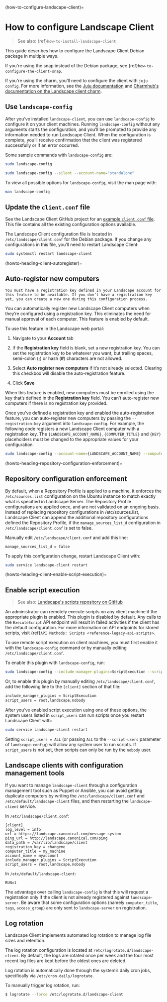 (how-to-configure-landscape-client)=
# How to configure Landscape Client

> See also: {ref}`how-to-install-landscape-client`

This guide describes how to configure the Landscape Client Debian package in multiple ways. 

If you're using the snap instead of the Debian package, see {ref}`how-to-configure-the-client-snap`.

If you're using the charm, you'll need to configure the client with `juju config`. For more information, see the [Juju documentation](https://juju.is/docs/juju) and [Charmhub's documentation on the Landscape client charm](https://charmhub.io/landscape-client).

## Use `landscape-config`

After you’ve installed `landscape-client`, you can use `landscape-config` to configure it on your client machines. Running `landscape-config` without any arguments starts the configuration, and you’ll be prompted to provide any information needed to run Landscape Client. When the configuration is complete, you’ll receive confirmation that the client was registered successfully or if an error occurred.

Some sample commands with `landscape-config` are:

```bash
sudo landscape-config
```

```bash
sudo landscape-config --silent --account-name="standalone"
```

To view all possible options for `landscape-config`, visit the man page with:

```bash
man landscape-config
```

## Update the `client.conf` file

See the Landscape Client GitHub project for an [example `client.conf` file](https://github.com/canonical/landscape-client/blob/main/example.conf). This file contains all the existing configuration options available. 

The Landscape Client configuration file is located in `/etc/landscape/client.conf` for the Debian package. If you change any configurations in this file, you’ll need to restart Landscape Client:

```bash
sudo systemctl restart landscape-client
```

(howto-heading-client-autoregister)=
## Auto-register new computers

```{note}
You must have a registration key defined in your Landscape account for this feature to be available. If you don’t have a registration key yet, you can create a new one during this configuration process.
```

You can automatically register new Landscape Client computers when they’re configured using a registration key. This eliminates the need for manual approval of each computer. This feature is enabled by default.

To use this feature in the Landscape web portal:

1. Navigate to your **Account** tab

2. If the **Registration key** field is blank, set a new registration key. You can set the registration key to be whatever you want, but trailing spaces, semi-colon (**;**) or hash (**#**) characters are not allowed.

3. Select **Auto register new computers** if it’s not already selected. Clearing this checkbox will disable the auto-registration feature.

4. Click **Save**

When this feature is enabled, new computers must be enrolled using the key that’s defined in the **Registration key** field. You can’t auto-register new computers if there is no registration key provided.

Once you’ve defined a registration key and enabled the auto-registration feature, you can auto-register new computers by passing the `--registration-key` argument into `landscape-config`. For example, the following code registers a new Landscape Client computer with a registration key. The `{LANDSCAPE_ACCOUNT_NAME}`, `{COMPUTER_TITLE}` and `{KEY}` placeholders must be changed to the appropriate values for your configuration.

```bash
sudo landscape-config --account-name={LANDSCAPE_ACCOUNT_NAME} --computer-title={COMPUTER_TITLE} --registration-key={KEY}
```

(howto-heading-repository-configuration-enforcement)=
## Repository configuration enforcement

By default, when a Repository Profile is applied to a machine, it enforces the `/etc/sources.list` configuration on the Ubuntu instance to match exactly what is specified in Landscape Server. The Repository Profile configurations are applied once, and are not validated on an ongoing basis. Instead of replacing repository configurations in /etc/sources.list, Landscape Client can append the additional repository configurations defined the Repository Profile, if the `manage_sources_list_d` configuration in `/etc/landscape/client.conf` is set to false.

Manually edit `/etc/landscape/client.conf` and add this line:

```text
manage_sources_list_d = false
```

To apply this configuration change, restart Landscape Client with:

```bash
sudo service landscape-client restart
```

(howto-heading-client-enable-script-execution)=
## Enable script execution


> See also: [Landscape's scripts repository on GitHub](https://github.com/canonical/landscape-scripts)

An administrator can remotely execute scripts on any client machine if the appropriate plugin is enabled. This plugin is disabled by default. Any calls to the `ExecuteScript` API endpoint will result in failed activities if the client has the default configuration. For more information on API endpoints for stored scripts, visit {ref}`API Methods: Scripts <reference-legacy-api-scripts>`.

To use remote script execution on client machines, you must first enable it with the `landscape-config` command or by manually editing `/etc/landscape/client.conf`.

To enable this plugin with `landscape-config`, run:

```bash
sudo landscape-config --include-manager-plugins=ScriptExecution --script-users=root,landscape,nobody
```

Or, to enable this plugin by manually editing `/etc/landscape/client.conf`, add the following line to the `[client]` section of that file:

```bash
include_manager_plugins = ScriptExecution
script_users = root,landscape,nobody
```

After you’ve enabled script execution using one of these options, the system users listed in `script_users` can run scripts once you restart Landscape Client with:

```bash
sudo service landscape-client restart
```
Setting `script_users = ALL` (or passing `ALL` to the `--script-users` parameter of `landscape-config`) will allow any system user to run scripts. If `script_users` is not set, then scripts can only be run by the `nobody` user.

## Landscape clients with configuration management tools

If you want to manage `landscape-client` through a configuration management tool such as Puppet or Ansible, you can avoid getting duplicate computers by writing the `/etc/landscape/client.conf` and `/etc/default/landscape-client` files, and then restarting the `landscape-client` service.

In `/etc/landscape/client.conf`:
```
[client]
log_level = info 
url = https://landscape.canonical.com/message-system
ping_url = http://landscape.canonical.com/ping
data_path = /var/lib/landscape/client
registration_key = changeme
computer_title = my_machine
account_name = myaccount
include_manager_plugins = ScriptExecution
script_users = root,landscape,nobody
```
In `/etc/default/landscape-client`:
```
RUN=1
```
The advantage over calling `landscape-config` is that this will request a registration only if the client is not already registered against `landscape-server`. Be aware that some configuration options (namely `computer_title`, `tags`, `access_group`) are only sent to `landscape-server` on registration.

## Log rotation

Landscape Client implements automated log rotation to manage log file sizes and retention.

The log rotation configuration is located at `/etc/logrotate.d/landscape-client`. By default, the logs are rotated once per week and the four most recent log files are kept before the oldest ones are deleted.

Log rotation is automatically done through the system’s daily cron jobs, specifically via `/etc/cron.daily/logrotate`.

To manually trigger log rotation, run:

```bash
$ logrotate --force /etc/logrotate.d/landscape-client
```

